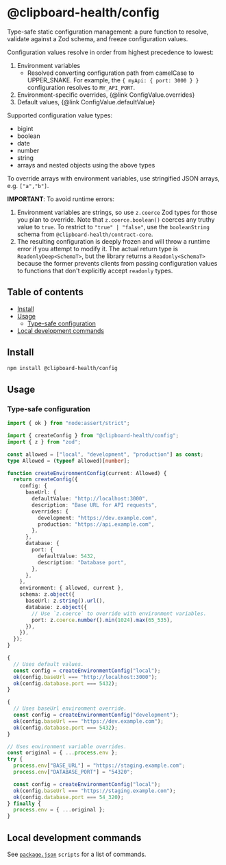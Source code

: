 # @clipboard-health/config <!-- omit from toc -->

<embedex source="packages/config/examples/config.md">

Type-safe static configuration management: a pure function to resolve, validate against a Zod
schema, and freeze configuration values.

Configuration values resolve in order from highest precedence to lowest:

1. Environment variables
   - Resolved converting configuration path from camelCase to UPPER_SNAKE. For example, the `{
myApi: { port: 3000 } }` configuration resolves to `MY_API_PORT`.
2. Environment-specific overrides, {@link ConfigValue.overrides}
3. Default values, {@link ConfigValue.defaultValue}

Supported configuration value types:

- bigint
- boolean
- date
- number
- string
- arrays and nested objects using the above types

To override arrays with environment variables, use stringified JSON arrays, e.g. `["a","b"]`.

**IMPORTANT**: To avoid runtime errors:

1. Environment variables are strings, so use `z.coerce` Zod types for those you plan to override.
   Note that `z.coerce.boolean()` coerces any truthy value to `true`. To restrict to `"true" |
"false"`, use the `booleanString` schema from `@clipboard-health/contract-core`.
2. The resulting configuration is deeply frozen and will throw a runtime error if you attempt to
   modify it. The actual return type is `ReadonlyDeep<SchemaT>`, but the library returns a
   `Readonly<SchemaT>` because the former prevents clients from passing configuration values to
   functions that don't explicitly accept `readonly` types.

</embedex>

## Table of contents <!-- omit from toc -->

- [Install](#install)
- [Usage](#usage)
  - [Type-safe configuration](#type-safe-configuration)
- [Local development commands](#local-development-commands)

## Install

```bash
npm install @clipboard-health/config
```

## Usage

### Type-safe configuration

<embedex source="packages/config/examples/config.ts">

```ts
import { ok } from "node:assert/strict";

import { createConfig } from "@clipboard-health/config";
import { z } from "zod";

const allowed = ["local", "development", "production"] as const;
type Allowed = (typeof allowed)[number];

function createEnvironmentConfig(current: Allowed) {
  return createConfig({
    config: {
      baseUrl: {
        defaultValue: "http://localhost:3000",
        description: "Base URL for API requests",
        overrides: {
          development: "https://dev.example.com",
          production: "https://api.example.com",
        },
      },
      database: {
        port: {
          defaultValue: 5432,
          description: "Database port",
        },
      },
    },
    environment: { allowed, current },
    schema: z.object({
      baseUrl: z.string().url(),
      database: z.object({
        // Use `z.coerce` to override with environment variables.
        port: z.coerce.number().min(1024).max(65_535),
      }),
    }),
  });
}

{
  // Uses default values.
  const config = createEnvironmentConfig("local");
  ok(config.baseUrl === "http://localhost:3000");
  ok(config.database.port === 5432);
}

{
  // Uses baseUrl environment override.
  const config = createEnvironmentConfig("development");
  ok(config.baseUrl === "https://dev.example.com");
  ok(config.database.port === 5432);
}

// Uses environment variable overrides.
const original = { ...process.env };
try {
  process.env["BASE_URL"] = "https://staging.example.com";
  process.env["DATABASE_PORT"] = "54320";

  const config = createEnvironmentConfig("local");
  ok(config.baseUrl === "https://staging.example.com");
  ok(config.database.port === 54_320);
} finally {
  process.env = { ...original };
}
```

</embedex>

## Local development commands

See [`package.json`](./package.json) `scripts` for a list of commands.
